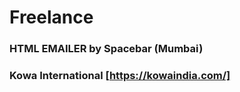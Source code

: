 # Freelance

### HTML EMAILER by Spacebar (Mumbai)

### Kowa International [https://kowaindia.com/]
